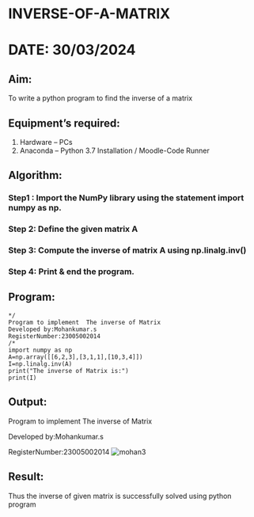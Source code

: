 # INVERSE-OF-A-MATRIX
# DATE: 30/03/2024
## Aim:
To write a python program to find the inverse of a matrix
## Equipment’s required:
1. 	Hardware – PCs
2. 	Anaconda – Python 3.7 Installation / Moodle-Code Runner
## Algorithm:
### Step1 : Import the NumPy library using the statement import numpy as np.
### Step 2: Define the given matrix A
### Step 3: Compute the inverse of matrix A using np.linalg.inv()
### Step 4: Print & end the program.

## Program:
```
*/
Program to implement  The inverse of Matrix 
Developed by:Mohankumar.s
RegisterNumber:23005002014
/*
import numpy as np
A=np.array([[6,2,3],[3,1,1],[10,3,4]])
I=np.linalg.inv(A)
print("The inverse of Matrix is:")
print(I)
```
## Output:
Program to implement  The inverse of Matrix 

Developed by:Mohankumar.s

RegisterNumber:23005002014
![mohan3](https://github.com/MohanKumar755/INVERSE-OF-A-MATRIX/assets/146155007/39e4d8b9-8f07-4f86-b3d9-a549c0653d85)


## Result:
Thus the inverse of given matrix is successfully solved using python program

